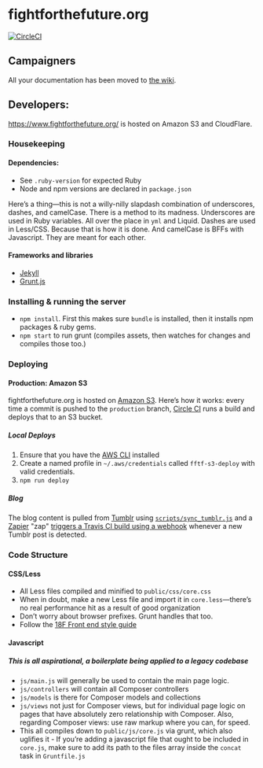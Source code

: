 # fightforthefuture.org

[![CircleCI](https://circleci.com/gh/fightforthefuture/fightforthefuture.github.io/tree/production.svg?style=svg)](https://circleci.com/gh/fightforthefuture/fightforthefuture.github.io/tree/production)

## Campaigners

All your documentation has been moved to [the wiki][00].

## Developers:

<https://www.fightforthefuture.org/> is hosted on Amazon S3 and CloudFlare.

### Housekeeping

#### Dependencies:

- See `.ruby-version` for expected Ruby
- Node and npm versions are declared in `package.json`

Here’s a thing—this is not a willy-nilly slapdash combination of underscores, dashes, and camelCase. There is a method to its madness. Underscores are used in Ruby variables. All over the place in `yml` and Liquid. Dashes are used in Less/CSS. Because that is how it is done. And camelCase is BFFs with Javascript. They are meant for each other.

#### Frameworks and libraries

- [Jekyll][03]
- [Grunt.js][04]

### Installing & running the server

- `npm install`. First this makes sure `bundle` is installed, then it installs npm packages & ruby gems.
- `npm start` to run grunt (compiles assets, then watches for changes and compiles those too.)

### Deploying

#### Production: Amazon S3

fightforthefuture.org is hosted on [Amazon S3][06]. Here’s how it works: every time a commit is pushed to the `production` branch, [Circle CI][01] runs a build and deploys that to an S3 bucket.

##### Local Deploys

1. Ensure that you have the [AWS CLI](https://docs.aws.amazon.com/cli/latest/userguide/installing.html) installed
2. Create a named profile in `~/.aws/credentials` called `fftf-s3-deploy` with valid credentials.
3. `npm run deploy`

##### Blog

The blog content is pulled from [Tumblr](https://fight4future.tumblr.com) using [`scripts/sync_tumblr.js`](scripts/sync_tumblr.js) and a [Zapier](https://zapier.com/) "zap" [triggers a Travis CI build using a webhook](https://docs.travis-ci.com/user/triggering-builds/) whenever a new Tumblr post is detected.

### Code Structure

#### CSS/Less

- All Less files compiled and minified to `public/css/core.css`
- When in doubt, make a new Less file and import it in `core.less`—there’s no real performance hit as a result of good organization
- Don’t worry about browser prefixes. Grunt handles that too.
- Follow the [18F Front end style guide][08]

#### Javascript

##### This is all aspirational, a boilerplate being applied to a legacy codebase

- `js/main.js` will generally be used to contain the main page logic.
- `js/controllers` will contain all Composer controllers
- `js/models` is there for Composer models and collections
- `js/views` not just for Composer views, but for individual page logic on pages that have absolutely zero relationship with Composer. Also, regarding Composer views: use raw markup where you can, for speed.
- This all compiles down to `public/js/core.js` via grunt, which also uglifies it - If you’re adding a javascript file that ought to be included in `core.js`, make sure to add its path to the files array inside the `concat` task in `Gruntfile.js`

[00]: https://github.com/fightforthefuture/fightforthefuture.github.io/wiki
[01]: https://circleci.com/gh/fightforthefuture/fightforthefuture.github.io/tree/production
[02]: https://lyonbros.github.io/composer.js/
[03]: http://jekyllrb.com/docs/home/
[04]: http://gruntjs.com/getting-started
[05]: https://github.com/503.html
[06]: https://aws.amazon.com/s3/
[07]: https://devcenter.heroku.com/articles/github-integration-review-apps
[08]: https://pages.18f.gov/frontend/
